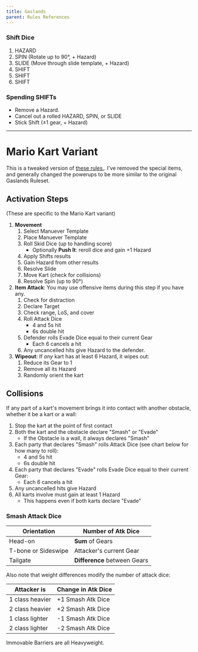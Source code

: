 ```yaml
---
title: Gaslands
parent: Rules References
---
```


### Shift Dice

1. HAZARD
2. SPIN (Rotate up to 90°, + Hazard)
3. SLIDE (Move through slide template, + Hazard)
4. SHIFT
5. SHIFT 
6. SHIFT

### Spending SHIFTs

- Remove a Hazard.
- Cancel out a rolled HAZARD, SPIN, or SLIDE
- Stick Shift (±1 gear, + Hazard)

---

# Mario Kart Variant

This is a tweaked version of [these rules.](https://geekorthodoxy.com/downloads/). I've removed the special items, and generally changed the powerups to be more similar to the original Gaslands Ruleset.

## Activation Steps

(These are specific to the Mario Kart variant)

1. **Movement**
    1. Select Manuever Template
    2. Place Manuever Template
    3. Roll Skid Dice (up to handling score)
        - Optionally **Push It**: reroll dice and gain +1 Hazard
    4. Apply Shifts results
    5. Gain Hazard from other results
    5. Resolve Slide
    6. Move Kart (check for collisions)
    7. Resolve Spin (up to 90°)
2. **Item Attack**: You may use offensive items during this step if you have any.
    1. Check for distraction
    1. Declare Target
    2. Check range, LoS, and cover
    3. Roll Attack Dice
        - 4 and 5s hit
        - 6s double hit
    3. Defender rolls Evade Dice equal to their current Gear
        - Each 6 cancels a hit
    5. Any uncancelled hits give Hazard to the defender.
3. **Wipeout**: If *any* kart has at least 6 Hazard, it wipes out:
    1. Reduce its Gear to 1
    2. Remove all its Hazard
    3. Randomly orient the kart
    
## Collisions

If any part of a kart's movement brings it into contact with another obstacle, whether it be a kart or a wall:

1. Stop the kart at the point of first contact
2. Both the kart and the obstacle declare "Smash" or "Evade"
    - If the Obstacle is a wall, it always declares "Smash"
3. Each party that declares "Smash" rolls Attack Dice (see chart below for how many to roll):
    - 4 and 5s hit
    - 6s double hit
4. Each party that declares "Evade" rolls Evade Dice equal to their current Gear:
    - Each 6 cancels a hit
5. Any uncancelled hits give Hazard
6. All karts involve must gain at least 1 Hazard
   - This happens even if both karts declare "Evade"
   
### Smash Attack Dice

Orientation | Number of Atk Dice
---|---
Head-on| **Sum** of Gears
T-bone or Sideswipe | Attacker's current Gear
Tailgate| **Difference** between Gears

Also note that weight differences modify the number of attack dice:

Attacker is | Change in Atk Dice
---|---
1 class heavier | +1 Smash Atk Dice
2 class heavier | +2 Smash Atk Dice
1 class lighter | -1 Smash Atk Dice
2 class lighter | -2 Smash Atk Dice

Immovable Barriers are all Heavyweight. 
